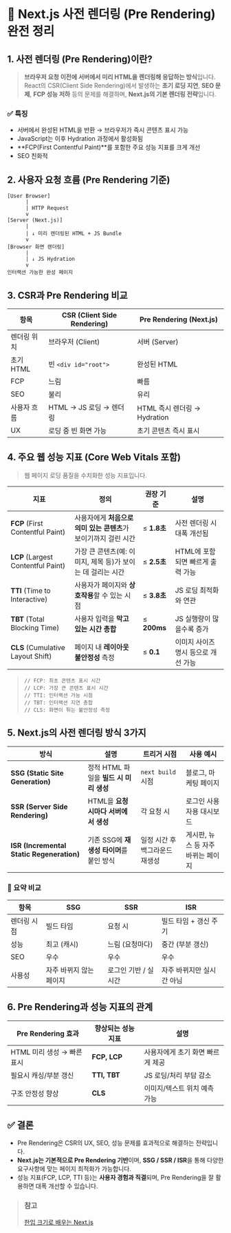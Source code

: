 # 📘 Next.js 사전 렌더링 (Pre Rendering) 완전 정리

## 1. 사전 렌더링 (Pre Rendering)이란?

> **브라우저 요청 이전에 서버에서 미리 HTML을 렌더링해 응답하는 방식**입니다.  
> React의 CSR(Client Side Rendering)에서 발생하는 **초기 로딩 지연**, **SEO 문제**, **FCP 성능 저하** 등의 문제를 해결하며, **Next.js의 기본 렌더링 전략**입니다.

### ✅ 특징

- 서버에서 완성된 HTML을 반환 → 브라우저가 즉시 콘텐츠 표시 가능
- JavaScript는 이후 Hydration 과정에서 활성화됨
- **FCP(First Contentful Paint)**를 포함한 주요 성능 지표를 크게 개선
- SEO 친화적

## 2. 사용자 요청 흐름 (Pre Rendering 기준)

```text
[User Browser]
      |
      | HTTP Request
      v
[Server (Next.js)]
      |
      | ↓ 미리 렌더링된 HTML + JS Bundle
      v
[Browser 화면 렌더링]
      |
      | ↓ JS Hydration
      v
인터랙션 가능한 완성 페이지
```

## 3. CSR과 Pre Rendering 비교

| 항목        | CSR (Client Side Rendering) | Pre Rendering (Next.js)      |
| ----------- | --------------------------- | ---------------------------- |
| 렌더링 위치 | 브라우저 (Client)           | 서버 (Server)                |
| 초기 HTML   | 빈 `<div id="root">`        | 완성된 HTML                  |
| FCP         | 느림                        | 빠름                         |
| SEO         | 불리                        | 유리                         |
| 사용자 흐름 | HTML → JS 로딩 → 렌더링     | HTML 즉시 렌더링 → Hydration |
| UX          | 로딩 중 빈 화면 가능        | 초기 콘텐츠 즉시 표시        |

## 4. 주요 웹 성능 지표 (Core Web Vitals 포함)

> 웹 페이지 로딩 품질을 수치화한 성능 지표입니다.

| 지표                               | 정의                                                            | 권장 기준   | 설명                                |
| ---------------------------------- | --------------------------------------------------------------- | ----------- | ----------------------------------- |
| **FCP** (First Contentful Paint)   | 사용자에게 **처음으로 의미 있는 콘텐츠**가 보이기까지 걸린 시간 | ≤ **1.8초** | 사전 렌더링 시 대폭 개선됨          |
| **LCP** (Largest Contentful Paint) | 가장 큰 콘텐츠(예: 이미지, 제목 등)가 보이는 데 걸리는 시간     | ≤ **2.5초** | HTML에 포함되면 빠르게 출력 가능    |
| **TTI** (Time to Interactive)      | 사용자가 페이지와 **상호작용**할 수 있는 시점                   | ≤ **3.8초** | JS 로딩 최적화와 연관               |
| **TBT** (Total Blocking Time)      | 사용자 입력을 **막고 있는 시간 총합**                           | ≤ **200ms** | JS 실행량이 많을수록 증가           |
| **CLS** (Cumulative Layout Shift)  | 페이지 내 **레이아웃 불안정성** 측정                            | ≤ **0.1**   | 이미지 사이즈 명시 등으로 개선 가능 |

> `// FCP: 최초 콘텐츠 표시 시간`  
> `// LCP: 가장 큰 콘텐츠 표시 시간`  
> `// TTI: 인터랙션 가능 시점`  
> `// TBT: 인터랙션 지연 총합`  
> `// CLS: 화면이 튀는 불안정성 측정`

## 5. Next.js의 사전 렌더링 방식 3가지

| 방식                                      | 설명                                     | 트리거 시점                    | 사용 예시                          |
| ----------------------------------------- | ---------------------------------------- | ------------------------------ | ---------------------------------- |
| **SSG (Static Site Generation)**          | 정적 HTML 파일을 **빌드 시 미리 생성**   | `next build` 시점              | 블로그, 마케팅 페이지              |
| **SSR (Server Side Rendering)**           | HTML을 **요청 시마다 서버에서 생성**     | 각 요청 시                     | 로그인 사용자용 대시보드           |
| **ISR (Incremental Static Regeneration)** | 기존 SSG에 **재생성 타이머**를 붙인 방식 | 일정 시간 후 백그라운드 재생성 | 게시판, 뉴스 등 자주 바뀌는 페이지 |

### 📌 요약 비교

| 항목        | SSG                     | SSR                  | ISR                       |
| ----------- | ----------------------- | -------------------- | ------------------------- |
| 렌더링 시점 | 빌드 타임               | 요청 시              | 빌드 타임 + 갱신 주기     |
| 성능        | 최고 (캐시)             | 느림 (요청마다)      | 중간 (부분 갱신)          |
| SEO         | 우수                    | 우수                 | 우수                      |
| 사용성      | 자주 바뀌지 않는 페이지 | 로그인 기반 / 실시간 | 자주 바뀌지만 실시간 아님 |

## 6. Pre Rendering과 성능 지표의 관계

| Pre Rendering 효과         | 향상되는 성능 지표 | 설명                             |
| -------------------------- | ------------------ | -------------------------------- |
| HTML 미리 생성 → 빠른 표시 | **FCP, LCP**       | 사용자에게 초기 화면 빠르게 제공 |
| 필요시 캐싱/부분 갱신      | **TTI, TBT**       | JS 로딩/처리 부담 감소           |
| 구조 안정성 향상           | **CLS**            | 이미지/텍스트 위치 예측 가능     |

## ✅ 결론

- Pre Rendering은 CSR의 UX, SEO, 성능 문제를 효과적으로 해결하는 전략입니다.
- **Next.js는 기본적으로 Pre Rendering 기반**이며, **SSG / SSR / ISR**을 통해 다양한 요구사항에 맞는 페이지 최적화가 가능합니다.
- 성능 지표(FCP, LCP, TTI 등)는 **사용자 경험과 직결**되며, Pre Rendering을 잘 활용하면 대폭 개선할 수 있습니다.

> ### 참고
>
> [한입 크기로 배우는 Next.js ](https://www.inflearn.com/course/%ED%95%9C%EC%9E%85-%ED%81%AC%EA%B8%B0-nextjs)
